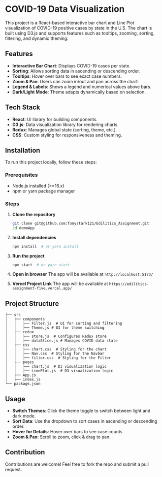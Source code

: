 # COVID-19 Data Visualization

This project is a React-based interactive bar chart and Line Plot visualization of COVID-19 positive cases by state in the U.S. The chart is built using D3.js and supports features such as tooltips, zooming, sorting, filtering, and dynamic theming.

## Features

- **Interactive Bar Chart**: Displays COVID-19 cases per state.
- **Sorting**: Allows sorting data in ascending or descending order.
- **Tooltips**: Hover over bars to see exact case numbers.
- **Zoom & Pan**: Users can zoom in/out and pan across the chart.
- **Legend & Labels**: Shows a legend and numerical values above bars.
- **Dark/Light Mode**: Theme adapts dynamically based on selection.

## Tech Stack

- **React**: UI library for building components.
- **D3.js**: Data visualization library for rendering charts.
- **Redux**: Manages global state (sorting, theme, etc.).
- **CSS**: Custom styling for responsiveness and theming.

## Installation

To run this project locally, follow these steps:

### Prerequisites
- Node.js installed (>=16.x)
- npm or yarn package manager

### Steps

1. **Clone the repository**
   ```sh
   git clone git@github.com:Tonystark121/Edilitics_Assignment.git
   cd demoApp
   ```

2. **Install dependencies**
   ```sh
   npm install  # or yarn install
   ```

3. **Run the project**
   ```sh
   npm start  # or yarn start
   ```

4. **Open in browser**
   The app will be available at `http://localhost:5173/`


5. **Vercel Project Link**
   The app will be available at `https://edilitics-assignment-five.vercel.app/`

## Project Structure

```
├── src
│   ├── components
│   │   ├── Filter.js  # UI for sorting and filtering
│   │   ├── Theme.js # UI for theme switching
│   ├── redux
│   │   ├── store.js  # Configures Redux store
│   │   ├── dataSlice.js # Manages COVID data state
│   ├── css
│   │   ├── chart.css  # Styling for the chart
│   │   ├── Nav.css  # Styling for the Navbar
│   │   ├── filter.css  # Styling for the Filter
│   ├── pages
│   │   ├── chart.js  # D3 visualization logic
│   │   ├── LinePlot.js  # D3 visualization logic
│   ├── App.js
│   ├── index.js
└── package.json
```

## Usage

- **Switch Themes**: Click the theme toggle to switch between light and dark mode.
- **Sort Data**: Use the dropdown to sort cases in ascending or descending order.
- **Hover for Details**: Hover over bars to see case counts.
- **Zoom & Pan**: Scroll to zoom, click & drag to pan.

## Contribution

Contributions are welcome! Feel free to fork the repo and submit a pull request.

